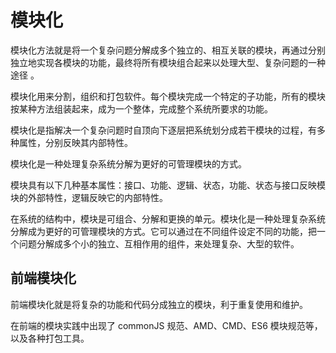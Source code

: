 # 模块化

模块化方法就是将一个复杂问题分解成多个独立的、相互关联的模块，再通过分别独立地实现各模块的功能，最终将所有模块组合起来以处理大型、复杂问题的一种途径 。

模块化用来分割，组织和打包软件。每个模块完成一个特定的子功能，所有的模块按某种方法组装起来，成为一个整体，完成整个系统所要求的功能。

模块化是指解决一个复杂问题时自顶向下逐层把系统划分成若干模块的过程，有多种属性，分别反映其内部特性。

模块化是一种处理复杂系统分解为更好的可管理模块的方式。

模块具有以下几种基本属性：接口、功能、逻辑、状态，功能、状态与接口反映模块的外部特性，逻辑反映它的内部特性。

在系统的结构中，模块是可组合、分解和更换的单元。模块化是一种处理复杂系统分解成为更好的可管理模块的方式。它可以通过在不同组件设定不同的功能，把一个问题分解成多个小的独立、互相作用的组件，来处理复杂、大型的软件。

## 前端模块化

前端模块化就是将复杂的功能和代码分成独立的模块，利于重复使用和维护。

在前端的模块实践中出现了 commonJS 规范、AMD、CMD、ES6 模块规范等，以及各种打包工具。